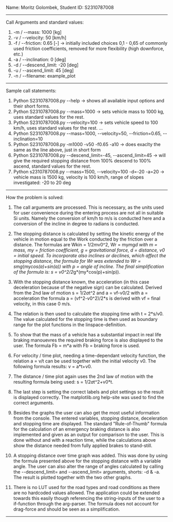 Name: Moritz Golombek,
Student ID: S2310787008

------------------------------------------------------------------------------------------------------------

Call Arguments and standard values:
1. -m / --mass:         1000 [kg]
2. -v / --velocity:       50 [km/h]
3. -f / --friction:     0.65 [-]     -> initially included choices 0,1 - 0,65 of commonly used friction coefficients, removed for more flexibility (high downforce, etc.)
4. -a / --inclination:     0 [deg]
5. -d / --descend_limit: -20 [deg]
6. -u / --ascend_limit:   45 [deg]
7. -n / --filename:   example_plot 

------------------------------------------------------------------------------------------------------------

Sample call statements: 
1. Python S2310787008.py --help -> shows all available input options and their short forms.
2. Python S2310787008.py --mass=1000 -> sets vehicle mass to 1000 kg, uses standard values for the rest.
3. Python S2310787008.py --velocity=100 -> sets vehicle speed to 100 km/h, uses standard values for the rest.
...
4. Python S2310787008.py --mass=1000, --velocity=50, --friction=0.65, --inclination=10
5. Python S2310787008.py -m1000 -v50 -f0.65 -a10 -> does exaclty the same as the line above, just in short form
6. Python S2310787008.py --descend_limit=-45, --ascend_limit=45 -> will give the required stopping distance from 100% descend to 100% ascend, standard values for the rest.
7. Python s2310787008.py --mass=1500, --velocity=100 -d=-20 -a=20 -> vehicle mass is 1500 kg, velocity is 100 km/h, range of slopes investigated: -20 to 20 deg

------------------------------------------------------------------------------------------------------------

How the problem is solved: 

1.  The call arguments are processed. This is necessary, as the units used for user convenience during the entering process are not all in suitable Si units.
    Namely the conversion of km/h to m/s is conducted here and a conversion of the incline in degree to radians is conducted. 

2.  The stopping distance is calculated by setting the kinetic energy of the vehicle in motion equal to the Work conducted by the friction over a distance.
    The formulas are Wkin = 1/2*m*v0^2, Wr = my*m*g*d with m = mass, my = friction coefficient, g = gravitational force, d = distance, v0 = initial speed.
    To incorporate also inclines or declines, which affect the stopping distance, the formula for Wr was extended to Wr = s*m*g*(my*cos(a)+sin(a)) with p = angle of incline.
    The final simplification of the formula is: s = v0^2/2*g*(my*cos(p)+sin(p)).

3.  With the stopping distance known, the acceleration (in this case deceleration because of the negative sign) can be calculated. 
    Derived from the 2nd law of motion s = 1/2*a*t^2 and a = vf-v0/2 with a = acceleration the formula a = (vf^2-v0^2)/2*s is derived with vf = final velocity, in this case 0 m/s.

4.  The relation is then used to calculate the stopping time with t = 2*s/v0. 
    The value calculated for the stopping time is then used as boundary range for the plot functions in the linspace-definition.

5.  To show that the mass of a vehicle has a substantial impact in real life braking manouevres the required braking force is also displayed to the user. 
    The formula Fb = m*a with Fb = braking force is used. 

6.  For velocity / time plot, needing a time-dependant velocity function, the relation a = v/t can be used together with the initial velocity v0. 
    The following formula results: v = a*t+v0.

7.  The distance / time plot again uses the 2nd law of motion with the resulting formula being used: s = 1/2*a*t^2+v0*t.

8.  The last step is setting the correct labels and plot settings so the result is displayed correctly. The matplotlib.org help-site was used to find the correct arguments.

9.  Besides the graphs the user can also get the most useful information from the console. The entered variables, stopping distance, deceleration and stopping time are displayed.
    The standard "Rule-of-Thumb" formula for the calculation of an emergency braking distance is also implemented and given as an output for comparison to the user.
    This is done without and with a reaction time, while the calculations above show the distance needed from fully applied brakes to stand-still. 

10.  A stopping distance over time graph was added. This was done by using the formula presented above for the stopping distance with a variable angle. 
    The user can also alter the range of angles calculated by calling the --descend_limit= and --ascend_limit= arguments, shorts: -d & -a. 
    The result is plotted together with the two other graphs.

11. There is no LUT used for the road types and road conditions as there are no hardcoded values allowed. 
    The application could be extended towards this easily though referencing the string-inputs of the user to a if-function through the arg-parser.
    The formula does not account for drag-force and should be seen as a simplification. 
------------------------------------------------------------------------------------------------------------
